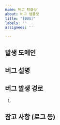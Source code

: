 ```yaml
---
name: 버그 템플릿
about: 버그 템플릿
title: "[BUG]"
labels: ''
assignees: ''

---
```


## 발생 도메인
> 

## 버그 설명
> 

## 버그 발생 경로
1. 

## 참고 사항 (로그 등)
